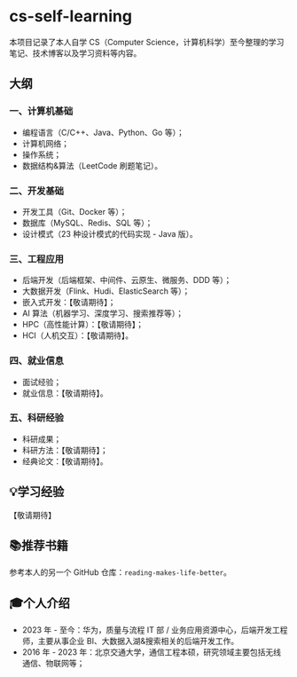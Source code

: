 # cs-self-learning
本项目记录了本人自学 CS（Computer Science，计算机科学）至今整理的学习笔记、技术博客以及学习资料等内容。

## 大纲

### 一、计算机基础

- 编程语言（C/C++、Java、Python、Go 等）；
- 计算机网络；
- 操作系统；
- 数据结构&算法（LeetCode 刷题笔记）。

### 二、开发基础

- 开发工具（Git、Docker 等）；
- 数据库（MySQL、Redis、SQL 等）；
- 设计模式（23 种设计模式的代码实现 - Java 版）。

### 三、工程应用

- 后端开发（后端框架、中间件、云原生、微服务、DDD 等）；
- 大数据开发（Flink、Hudi、ElasticSearch 等）；
- 嵌入式开发：【敬请期待】；
- AI 算法（机器学习、深度学习、搜索推荐等）；
- HPC（高性能计算）：【敬请期待】；
- HCI（人机交互）：【敬请期待】。

### 四、就业信息

- 面试经验；
- 就业信息：【敬请期待】。

### 五、科研经验

- 科研成果；
- 科研方法：【敬请期待】；
- 经典论文：【敬请期待】。

## 💡学习经验

【敬请期待】

## 📚推荐书籍

参考本人的另一个 GitHub 仓库：`reading-makes-life-better`。

## 🎓个人介绍

- 2023 年 - 至今：华为，质量与流程 IT 部 / 业务应用资源中心，后端开发工程师，主要从事企业 BI、大数据入湖&搜索相关的后端开发工作。
- 2016 年 - 2023 年：北京交通大学，通信工程本硕，研究领域主要包括无线通信、物联网等；

